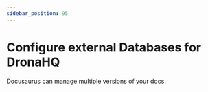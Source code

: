 ```yaml
---
sidebar_position: 95
---
```


# Configure external Databases for DronaHQ

Docusaurus can manage multiple versions of your docs.